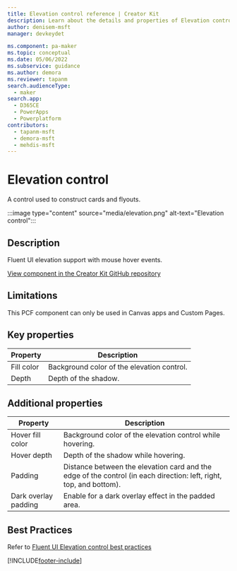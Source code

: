 ```yaml
---
title: Elevation control reference | Creator Kit
description: Learn about the details and properties of Elevation control in the Creator Kit.
author: denisem-msft
manager: devkeydet

ms.component: pa-maker
ms.topic: conceptual
ms.date: 05/06/2022
ms.subservice: guidance
ms.author: demora
ms.reviewer: tapanm
search.audienceType: 
  - maker
search.app: 
  - D365CE
  - PowerApps
  - Powerplatform
contributors:
  - tapanm-msft
  - demora-msft
  - mehdis-msft
---
```

# Elevation control

A control used to construct cards and flyouts.

:::image type="content" source="media/elevation.png" alt-text="Elevation control":::

## Description

Fluent UI elevation support with mouse hover events.

[View component in the Creator Kit GitHub repository](https://github.com/microsoft/powercat-creator-kit/tree/main/CreatorKitCore/SolutionPackage/Controls/cat_PowerCAT.Elevation)

## Limitations
This PCF component can only be used in Canvas apps and Custom Pages.


## Key properties

| Property | Description |
| -------- | ----------- |
| Fill color | Background color of the elevation control. |
| Depth | Depth of the shadow. |

## Additional properties

| Property | Description |
| -------- | ----------- |
| Hover fill color | Background color of the elevation control while hovering. |
| Hover depth | Depth of the shadow while hovering. |
| Padding | Distance between the elevation card and the edge of the control (in each direction: left, right, top, and bottom). |
| Dark overlay padding | Enable for a dark overlay effect in the padded area. |

## Best Practices
Refer to [Fluent UI Elevation control best practices](https://developer.microsoft.com/fluentui#/styles/web/elevation)

[!INCLUDE[footer-include](../../includes/footer-banner.md)]